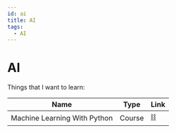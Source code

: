 ```yaml
---
id: ai
title: AI
tags:
  - AI
---
```


# AI

Things that I want to learn:

| Name | Type | Link |
| --- | --- | --- |
| Machine Learning With Python | Course | [⛓️](https://www.freecodecamp.org/learn/machine-learning-with-python)|
